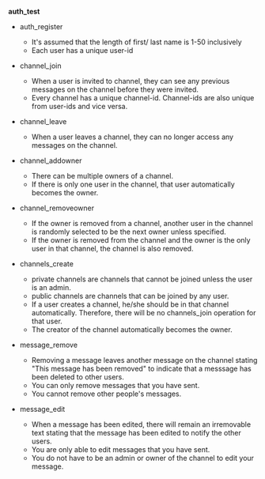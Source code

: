 **auth_test**

* auth_register
	* It's assumed that the length of first/ last name is 1-50 inclusively
	* Each user has a unique user-id

* channel_join
    * When a user is invited to channel, they can see any previous messages on the channel before they were invited.
    * Every channel has a unique channel-id. Channel-ids are also unique from user-ids and vice versa.

* channel_leave
    * When a user leaves a channel, they can no longer access any messages on the channel.

* channel_addowner
    * There can be multiple owners of a channel.
    * If there is only one user in the channel, that user automatically becomes the owner.

* channel_removeowner
    * If the owner is removed from a channel, another user in the channel is 
    randomly selected to be the next owner unless specified.
    * If the owner is removed from the channel and the owner is the only user in that channel, the channel is also removed.

* channels_create
    * private channels are channels that cannot be joined unless the user is an admin.
    * public channels are channels that can be joined by any user.
    * If a user creates a channel, he/she should be in that channel automatically. Therefore, there will be no channels_join operation for that user.
    * The creator of the channel automatically becomes the owner.

* message_remove
    * Removing a message leaves another message on the channel stating "This message has been removed" to indicate
    that a messsage has been deleted to other users.
    * You can only remove messages that you have sent.
    * You cannot remove other people's messages.
* message_edit
    * When a message has been edited, there will remain an irremovable text stating that the message has been edited
    to notify the other users.
    * You are only able to edit messages that you have sent.
    * You do not have to be an admin or owner of the channel to edit your message.

